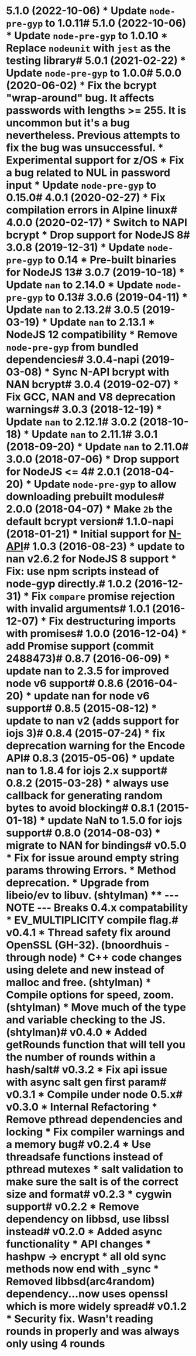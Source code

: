 # 5.1.0 (2022-10-06)  * Update `node-pre-gyp` to 1.0.11# 5.1.0 (2022-10-06)  * Update `node-pre-gyp` to 1.0.10  * Replace `nodeunit` with `jest` as the testing library# 5.0.1 (2021-02-22)  * Update `node-pre-gyp` to 1.0.0# 5.0.0 (2020-06-02)  * Fix the bcrypt "wrap-around" bug. It affects passwords with lengths >= 255.    It is uncommon but it's a bug nevertheless. Previous attempts to fix the bug    was unsuccessful.  * Experimental support for z/OS  * Fix a bug related to NUL in password input  * Update `node-pre-gyp` to 0.15.0# 4.0.1 (2020-02-27)  * Fix compilation errors in Alpine linux# 4.0.0 (2020-02-17)  * Switch to NAPI bcrypt  * Drop support for NodeJS 8# 3.0.8 (2019-12-31)  * Update `node-pre-gyp` to 0.14  * Pre-built binaries for NodeJS 13# 3.0.7 (2019-10-18)  * Update `nan` to 2.14.0  * Update `node-pre-gyp` to 0.13# 3.0.6 (2019-04-11)  * Update `nan` to 2.13.2# 3.0.5 (2019-03-19)  * Update `nan` to 2.13.1  * NodeJS 12 compatibility  * Remove `node-pre-gyp` from bundled dependencies# 3.0.4-napi (2019-03-08)  * Sync N-API bcrypt with NAN bcrypt# 3.0.4 (2019-02-07)  * Fix GCC, NAN and V8 deprecation warnings# 3.0.3 (2018-12-19)  * Update `nan` to 2.12.1# 3.0.2 (2018-10-18)  * Update `nan` to 2.11.1# 3.0.1 (2018-09-20)  * Update `nan` to 2.11.0# 3.0.0 (2018-07-06)  * Drop support for NodeJS <= 4# 2.0.1 (2018-04-20)  * Update `node-pre-gyp` to allow downloading prebuilt modules# 2.0.0 (2018-04-07)  * Make `2b` the default bcrypt version# 1.1.0-napi (2018-01-21)  * Initial support for [N-API](https://nodejs.org/api/n-api.html)# 1.0.3 (2016-08-23)  * update to nan v2.6.2 for NodeJS 8 support  * Fix: use npm scripts instead of node-gyp directly.# 1.0.2 (2016-12-31)  * Fix `compare` promise rejection with invalid arguments# 1.0.1 (2016-12-07)  * Fix destructuring imports with promises# 1.0.0 (2016-12-04)  * add Promise support (commit 2488473)# 0.8.7 (2016-06-09)  * update nan to 2.3.5 for improved node v6 support# 0.8.6 (2016-04-20)  * update nan for node v6 support# 0.8.5 (2015-08-12)  * update to nan v2 (adds support for iojs 3)# 0.8.4 (2015-07-24)  * fix deprecation warning for the Encode API# 0.8.3 (2015-05-06)  * update nan to 1.8.4 for iojs 2.x support# 0.8.2 (2015-03-28)  * always use callback for generating random bytes to avoid blocking# 0.8.1 (2015-01-18)  * update NaN to 1.5.0 for iojs support# 0.8.0 (2014-08-03)  * migrate to NAN for bindings# v0.5.0  * Fix for issue around empty string params throwing Errors.  * Method deprecation.  * Upgrade from libeio/ev to libuv. (shtylman)  ** --- NOTE --- Breaks 0.4.x compatability  * EV_MULTIPLICITY compile flag.# v0.4.1  * Thread safety fix around OpenSSL (GH-32). (bnoordhuis - through node)  * C++ code changes using delete and new instead of malloc and free. (shtylman)  * Compile options for speed, zoom. (shtylman)  * Move much of the type and variable checking to the JS. (shtylman)# v0.4.0  * Added getRounds function that will tell you the number of rounds within a hash/salt# v0.3.2  * Fix api issue with async salt gen first param# v0.3.1  * Compile under node 0.5.x# v0.3.0  * Internal Refactoring  * Remove pthread dependencies and locking  * Fix compiler warnings and a memory bug# v0.2.4  * Use threadsafe functions instead of pthread mutexes  * salt validation to make sure the salt is of the correct size and format# v0.2.3  * cygwin support# v0.2.2  * Remove dependency on libbsd, use libssl instead# v0.2.0  * Added async functionality  * API changes    * hashpw -> encrypt    * all old sync methods now end with _sync  * Removed libbsd(arc4random) dependency...now uses openssl which is more widely spread# v0.1.2  * Security fix. Wasn't reading rounds in properly and was always only using 4 rounds